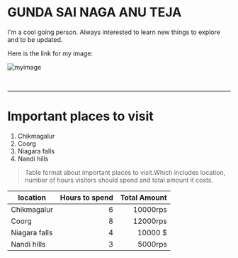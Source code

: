 # GUNDA SAI NAGA ANU TEJA

I'm a cool going person. Always interested to learn new things to explore and to be updated.

Here is the link for my image: 

 ![myimage](C:\Users\S542408\Pictures\myimage.gif)

<br>

 ---
 
# Important places to visit
 
 
   1. Chikmagalur 
   2. Coorg
   3. Niagara falls
   4. Nandi hills

> Table format about important places to visit.Which includes location, number of hours visitors should spend and total amount it costs.

   location    | Hours to spend| Total Amount |  
 | ------------ | -------------: | ----------: |
 |  Chikmagalur|  6 | 10000rps |
 |   Coorg |  8 | 12000rps |
 | Niagara falls| 4 | 10000 $ |
 | Nandi hills | 3| 5000rps |
 
 



















